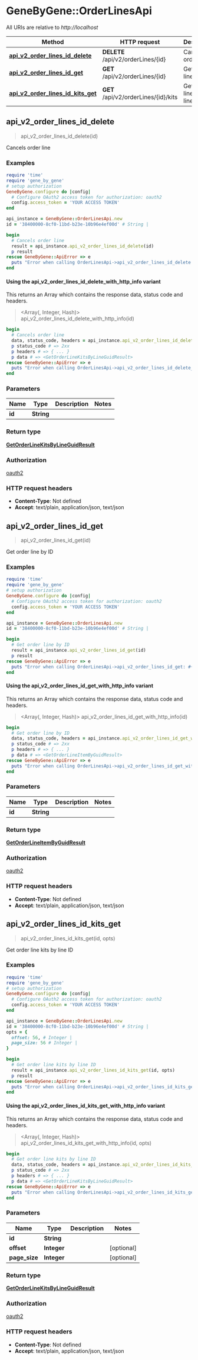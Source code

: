 # GeneByGene::OrderLinesApi

All URIs are relative to *http://localhost*

| Method | HTTP request | Description |
| ------ | ------------ | ----------- |
| [**api_v2_order_lines_id_delete**](OrderLinesApi.md#api_v2_order_lines_id_delete) | **DELETE** /api/v2/orderLines/{id} | Cancels order line |
| [**api_v2_order_lines_id_get**](OrderLinesApi.md#api_v2_order_lines_id_get) | **GET** /api/v2/orderLines/{id} | Get order line by ID |
| [**api_v2_order_lines_id_kits_get**](OrderLinesApi.md#api_v2_order_lines_id_kits_get) | **GET** /api/v2/orderLines/{id}/kits | Get order line kits by line ID |


## api_v2_order_lines_id_delete

> <GetOrderLineKitsByLineGuidResult> api_v2_order_lines_id_delete(id)

Cancels order line

### Examples

```ruby
require 'time'
require 'gene_by_gene'
# setup authorization
GeneByGene.configure do |config|
  # Configure OAuth2 access token for authorization: oauth2
  config.access_token = 'YOUR ACCESS TOKEN'
end

api_instance = GeneByGene::OrderLinesApi.new
id = '38400000-8cf0-11bd-b23e-10b96e4ef00d' # String | 

begin
  # Cancels order line
  result = api_instance.api_v2_order_lines_id_delete(id)
  p result
rescue GeneByGene::ApiError => e
  puts "Error when calling OrderLinesApi->api_v2_order_lines_id_delete: #{e}"
end
```

#### Using the api_v2_order_lines_id_delete_with_http_info variant

This returns an Array which contains the response data, status code and headers.

> <Array(<GetOrderLineKitsByLineGuidResult>, Integer, Hash)> api_v2_order_lines_id_delete_with_http_info(id)

```ruby
begin
  # Cancels order line
  data, status_code, headers = api_instance.api_v2_order_lines_id_delete_with_http_info(id)
  p status_code # => 2xx
  p headers # => { ... }
  p data # => <GetOrderLineKitsByLineGuidResult>
rescue GeneByGene::ApiError => e
  puts "Error when calling OrderLinesApi->api_v2_order_lines_id_delete_with_http_info: #{e}"
end
```

### Parameters

| Name | Type | Description | Notes |
| ---- | ---- | ----------- | ----- |
| **id** | **String** |  |  |

### Return type

[**GetOrderLineKitsByLineGuidResult**](GetOrderLineKitsByLineGuidResult.md)

### Authorization

[oauth2](../README.md#oauth2)

### HTTP request headers

- **Content-Type**: Not defined
- **Accept**: text/plain, application/json, text/json


## api_v2_order_lines_id_get

> <GetOrderLineItemByGuidResult> api_v2_order_lines_id_get(id)

Get order line by ID

### Examples

```ruby
require 'time'
require 'gene_by_gene'
# setup authorization
GeneByGene.configure do |config|
  # Configure OAuth2 access token for authorization: oauth2
  config.access_token = 'YOUR ACCESS TOKEN'
end

api_instance = GeneByGene::OrderLinesApi.new
id = '38400000-8cf0-11bd-b23e-10b96e4ef00d' # String | 

begin
  # Get order line by ID
  result = api_instance.api_v2_order_lines_id_get(id)
  p result
rescue GeneByGene::ApiError => e
  puts "Error when calling OrderLinesApi->api_v2_order_lines_id_get: #{e}"
end
```

#### Using the api_v2_order_lines_id_get_with_http_info variant

This returns an Array which contains the response data, status code and headers.

> <Array(<GetOrderLineItemByGuidResult>, Integer, Hash)> api_v2_order_lines_id_get_with_http_info(id)

```ruby
begin
  # Get order line by ID
  data, status_code, headers = api_instance.api_v2_order_lines_id_get_with_http_info(id)
  p status_code # => 2xx
  p headers # => { ... }
  p data # => <GetOrderLineItemByGuidResult>
rescue GeneByGene::ApiError => e
  puts "Error when calling OrderLinesApi->api_v2_order_lines_id_get_with_http_info: #{e}"
end
```

### Parameters

| Name | Type | Description | Notes |
| ---- | ---- | ----------- | ----- |
| **id** | **String** |  |  |

### Return type

[**GetOrderLineItemByGuidResult**](GetOrderLineItemByGuidResult.md)

### Authorization

[oauth2](../README.md#oauth2)

### HTTP request headers

- **Content-Type**: Not defined
- **Accept**: text/plain, application/json, text/json


## api_v2_order_lines_id_kits_get

> <GetOrderLineKitsByLineGuidResult> api_v2_order_lines_id_kits_get(id, opts)

Get order line kits by line ID

### Examples

```ruby
require 'time'
require 'gene_by_gene'
# setup authorization
GeneByGene.configure do |config|
  # Configure OAuth2 access token for authorization: oauth2
  config.access_token = 'YOUR ACCESS TOKEN'
end

api_instance = GeneByGene::OrderLinesApi.new
id = '38400000-8cf0-11bd-b23e-10b96e4ef00d' # String | 
opts = {
  offset: 56, # Integer | 
  page_size: 56 # Integer | 
}

begin
  # Get order line kits by line ID
  result = api_instance.api_v2_order_lines_id_kits_get(id, opts)
  p result
rescue GeneByGene::ApiError => e
  puts "Error when calling OrderLinesApi->api_v2_order_lines_id_kits_get: #{e}"
end
```

#### Using the api_v2_order_lines_id_kits_get_with_http_info variant

This returns an Array which contains the response data, status code and headers.

> <Array(<GetOrderLineKitsByLineGuidResult>, Integer, Hash)> api_v2_order_lines_id_kits_get_with_http_info(id, opts)

```ruby
begin
  # Get order line kits by line ID
  data, status_code, headers = api_instance.api_v2_order_lines_id_kits_get_with_http_info(id, opts)
  p status_code # => 2xx
  p headers # => { ... }
  p data # => <GetOrderLineKitsByLineGuidResult>
rescue GeneByGene::ApiError => e
  puts "Error when calling OrderLinesApi->api_v2_order_lines_id_kits_get_with_http_info: #{e}"
end
```

### Parameters

| Name | Type | Description | Notes |
| ---- | ---- | ----------- | ----- |
| **id** | **String** |  |  |
| **offset** | **Integer** |  | [optional] |
| **page_size** | **Integer** |  | [optional] |

### Return type

[**GetOrderLineKitsByLineGuidResult**](GetOrderLineKitsByLineGuidResult.md)

### Authorization

[oauth2](../README.md#oauth2)

### HTTP request headers

- **Content-Type**: Not defined
- **Accept**: text/plain, application/json, text/json

